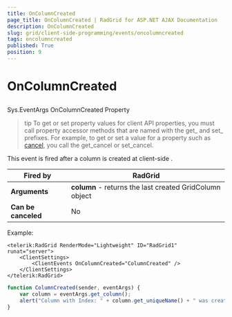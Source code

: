 ```yaml
---
title: OnColumnCreated
page_title: OnColumnCreated | RadGrid for ASP.NET AJAX Documentation
description: OnColumnCreated
slug: grid/client-side-programming/events/oncolumncreated
tags: oncolumncreated
published: True
position: 9
---
```


# OnColumnCreated



## 

Sys.EventArgs OnColumnCreated Property

>tip To get or set property values for client API properties, you must call property accessor methods that are named with the get_ and set_ prefixes. For example, to get or set a value for a property such as [cancel](http://msdn.microsoft.com/en-us/library/bb310859.aspx), you call the get_cancel or set_cancel.
>


This event is fired after a column is created at client-side .


|  **Fired by**  | RadGrid |
| ------ | ------ |
| **Arguments** | **column** - returns the last created GridColumn object|
| **Can be canceled** |No|

Example:

````ASP.NET
<telerik:RadGrid RenderMode="Lightweight" ID="RadGrid1" runat="server">
    <ClientSettings>
        <ClientEvents OnColumnCreated="ColumnCreated" />
    </ClientSettings>
</telerik:RadGrid>
````



````JavaScript
function ColumnCreated(sender, eventArgs) {
    var column = eventArgs.get_column();
    alert("Column with Index: " + column.get_uniqueName() + " was created");
}
````


